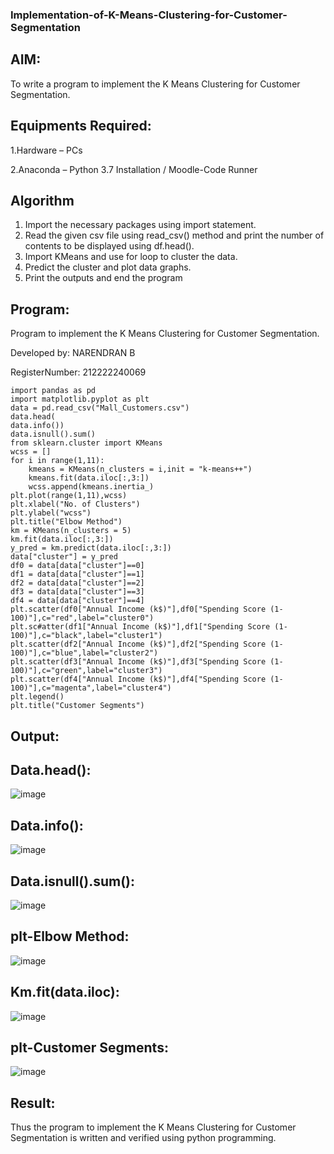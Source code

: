 ### Implementation-of-K-Means-Clustering-for-Customer-Segmentation
## AIM:
To write a program to implement the K Means Clustering for Customer Segmentation.

## Equipments Required:
1.Hardware – PCs

2.Anaconda – Python 3.7 Installation / Moodle-Code Runner
## Algorithm
1. Import the necessary packages using import statement. 
2. Read the given csv file using read_csv() method and print the number of contents to be displayed using df.head().
3. Import KMeans and use for loop to cluster the data.
4. Predict the cluster and plot data graphs.
5. Print the outputs and end the program
## Program:

Program to implement the K Means Clustering for Customer 
Segmentation.



Developed by: NARENDRAN B 

RegisterNumber: 212222240069

```
import pandas as pd
import matplotlib.pyplot as plt
data = pd.read_csv("Mall_Customers.csv")
data.head(
data.info())
data.isnull().sum()
from sklearn.cluster import KMeans
wcss = []
for i in range(1,11):
    kmeans = KMeans(n_clusters = i,init = "k-means++")
    kmeans.fit(data.iloc[:,3:])
    wcss.append(kmeans.inertia_)
plt.plot(range(1,11),wcss)
plt.xlabel("No. of Clusters")
plt.ylabel("wcss")
plt.title("Elbow Method")
km = KMeans(n_clusters = 5)
km.fit(data.iloc[:,3:])
y_pred = km.predict(data.iloc[:,3:])
data["cluster"] = y_pred
df0 = data[data["cluster"]==0]
df1 = data[data["cluster"]==1]
df2 = data[data["cluster"]==2]
df3 = data[data["cluster"]==3]
df4 = data[data["cluster"]==4]
plt.scatter(df0["Annual Income (k$)"],df0["Spending Score (1-100)"],c="red",label="cluster0")
plt.sc#atter(df1["Annual Income (k$)"],df1["Spending Score (1-100)"],c="black",label="cluster1")
plt.scatter(df2["Annual Income (k$)"],df2["Spending Score (1-100)"],c="blue",label="cluster2")
plt.scatter(df3["Annual Income (k$)"],df3["Spending Score (1-100)"],c="green",label="cluster3")
plt.scatter(df4["Annual Income (k$)"],df4["Spending Score (1-100)"],c="magenta",label="cluster4")
plt.legend()
plt.title("Customer Segments")
```
## Output:
## Data.head():

![image](https://github.com/naren2704/Implementation-of-K-Means-Clustering-for-Customer-Segmentation/assets/118706984/14528cda-b123-488a-80b1-5d834b41063e)

## Data.info():

![image](https://github.com/naren2704/Implementation-of-K-Means-Clustering-for-Customer-Segmentation/assets/118706984/17c07823-e1c7-4666-8d87-bad35ae42436)

## Data.isnull().sum():

![image](https://github.com/naren2704/Implementation-of-K-Means-Clustering-for-Customer-Segmentation/assets/118706984/45fdde83-1fb3-4302-942e-d031f46480b7)

## plt-Elbow Method:

![image](https://github.com/naren2704/Implementation-of-K-Means-Clustering-for-Customer-Segmentation/assets/118706984/125726b3-fe53-42a0-8f3e-01c4a4a68a77)

## Km.fit(data.iloc):

![image](https://github.com/naren2704/Implementation-of-K-Means-Clustering-for-Customer-Segmentation/assets/118706984/9f0f8876-2fc6-45e8-a8b1-d2b193541c03)

## plt-Customer Segments:

![image](https://github.com/naren2704/Implementation-of-K-Means-Clustering-for-Customer-Segmentation/assets/118706984/27dec05a-f207-4248-b02a-d4f1ed432de1)


## Result:
Thus the program to implement the K Means Clustering for Customer Segmentation is written and verified using python programming.
